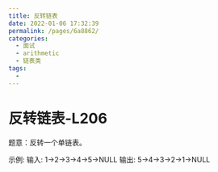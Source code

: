 ```yaml
---
title: 反转链表
date: 2022-01-06 17:32:39
permalink: /pages/6a8862/
categories:
  - 面试
  - arithmetic
  - 链表类
tags:
  - 
---
```


# 反转链表-L206

题意：反转一个单链表。

示例: 输入: 1->2->3->4->5->NULL 输出: 5->4->3->2->1->NULL